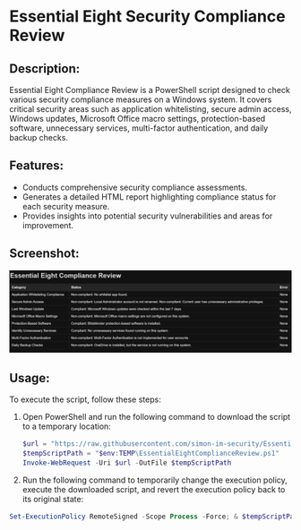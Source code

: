 # Essential Eight Security Compliance Review

## Description:
Essential Eight Compliance Review is a PowerShell script designed to check various security compliance measures on a Windows system.
It covers critical security areas such as application whitelisting, secure admin access, Windows updates, Microsoft Office macro settings, protection-based software, unnecessary services, multi-factor authentication, and daily backup checks.

## Features:
- Conducts comprehensive security compliance assessments.
- Generates a detailed HTML report highlighting compliance status for each security measure.
- Provides insights into potential security vulnerabilities and areas for improvement.

## Screenshot:
![Essential Eight Compliance Review](https://github.com/simon-im-security/Essential-Eight-Compliance-Review/blob/main/essential-eight-compliance-review-image.png)

## Usage:
To execute the script, follow these steps:

1. Open PowerShell and run the following command to download the script to a temporary location:
   ```powershell
   $url = "https://raw.githubusercontent.com/simon-im-security/Essential-Eight-Compliance-Review/main/Essential%20Eight%20Compliance%20Review.ps1"
   $tempScriptPath = "$env:TEMP\EssentialEightComplianceReview.ps1"
   Invoke-WebRequest -Uri $url -OutFile $tempScriptPath

2. Run the following command to temporarily change the execution policy, execute the downloaded script, and revert the execution policy back to its original state:
```powershell
Set-ExecutionPolicy RemoteSigned -Scope Process -Force; & $tempScriptPath; Set-ExecutionPolicy Restricted -Scope Process -Force

